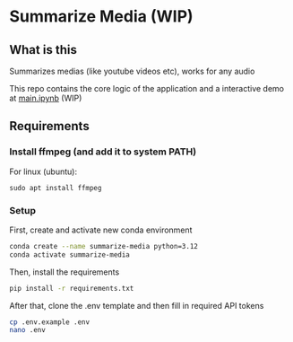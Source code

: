 # Summarize Media (WIP)

## What is this

Summarizes medias (like youtube videos etc), works for any audio

This repo contains the core logic of the application and a interactive demo at [main.ipynb](main.ipynb) (WIP)

## Requirements

### Install ffmpeg (and add it to system PATH)

For linux (ubuntu):

```
sudo apt install ffmpeg
```

### Setup

First, create and activate new conda environment

```bash
conda create --name summarize-media python=3.12
conda activate summarize-media
```

Then, install the requirements

```bash
pip install -r requirements.txt
```

After that, clone the .env template and then fill in required API tokens

```bash
cp .env.example .env
nano .env
```
